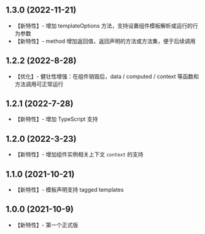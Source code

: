 1.3.0 (2022-11-21)
-------

+ 【新特性】- 增加 templateOptions 方法，支持设置组件模板解析或运行的行为参数
+ 【新特性】- method 增加返回值，返回声明的方法或方法集，便于后续调用


1.2.2 (2022-8-28)
-------

+ 【优化】- 健壮性增强：在组件销毁后，data / computed / context 等函数和方法调用可正常运行


1.2.1 (2022-7-28)
-------

+ 【新特性】- 增加 TypeScript 支持


1.2.0 (2022-3-23)
-------

+ 【新特性】- 增加组件实例相关上下文 `context` 的支持


1.1.0 (2021-10-21)
-------

+ 【新特性】- 模板声明支持 tagged templates


1.0.0 (2021-10-9)
-------

+ 【新特性】- 第一个正式版